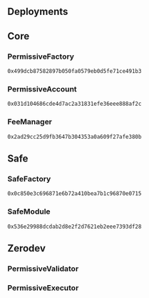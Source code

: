 ## Deployments

## Core

### PermissiveFactory

`0x499dcb87582897b050fa0579eb0d5fe71ce491b3`

### PermissiveAccount

`0x031d104686cde4d7ac2a31831efe36eee888af2c`

### FeeManager

`0x2ad29cc25d9fb3647b304353a0a609f27afe380b`

## Safe

### SafeFactory

`0x0c850e3c696871e6b72a410bea7b1c96870e0715`

### SafeModule

`0x536e29988dcdab2d8e2f2d7621eb2eee7393df28`

## Zerodev

### PermissiveValidator

### PermissiveExecutor
